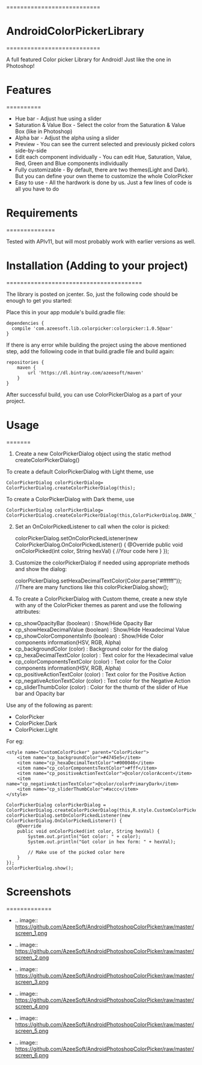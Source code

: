 ===========================
# AndroidColorPickerLibrary
===========================

A full featured Color picker Library for Android! Just like the one in Photoshop!

# Features
==========

* Hue bar - Adjust hue using a slider
* Saturation & Value Box - Select the color from the Saturation & Value Box (like in Photoshop)
* Alpha bar - Adjust the alpha using a slider
* Preview - You can see the current selected and previously picked colors side-by-side
* Edit each component individually - You can edit Hue, Saturation, Value, Red, Green and Blue components individually
* Fully customizable - By default, there are two themes(Light and Dark). But you can define your own theme to customize the whole ColorPicker
* Easy to use - All the hardwork is done by us. Just a few lines of code is all you have to do

# Requirements
==============

Tested with APIv11, but will most probably work with earlier versions as well.

# Installation (Adding to your project)
=======================================

The library is posted on jcenter. So, just the following code should be enough to get you started:

Place this in your app module's build.gradle file:

    dependencies {
      compile 'com.azeesoft.lib.colorpicker:colorpicker:1.0.5@aar'
    }

If there is any error while building the project using the above mentioned step, add the following code in that build.gradle file and build again:

    repositories {
        maven {
            url 'https://dl.bintray.com/azeesoft/maven'
        }
    }

After successful build, you can use ColorPickerDialog as a part of your project.

# Usage
=======

1. Create a new ColorPickerDialog object using the static method createColorPickerDialog()

  To create a default ColorPickerDialog with Light theme, use

    ColorPickerDialog colorPickerDialog= ColorPickerDialog.createColorPickerDialog(this);

  To create a ColorPickerDialog with Dark theme, use

    ColorPickerDialog colorPickerDialog= ColorPickerDialog.createColorPickerDialog(this,ColorPickerDialog.DARK_THEME);

2. Set an OnColorPickedListener to call when the color is picked:

    colorPickerDialog.setOnColorPickedListener(new ColorPickerDialog.OnColorPickedListener() {
        @Override
        public void onColorPicked(int color, String hexVal) {
            //Your code here
        }
    });
  
3. Customize the colorPickerDialog if needed using appropriate methods and show the dialog:

    colorPickerDialog.setHexaDecimalTextColor(Color.parse("#ffffff")); //There are many functions like this
    colorPickerDialog.show();
  
4. To create a ColorPickerDialog with Custom theme, create a new style with any of the ColorPicker themes as parent and use the following attributes:
  
 * cp_showOpacityBar (boolean) : Show/Hide Opacity Bar
 * cp_showHexaDecimalValue (boolean) : Show/Hide Hexadecimal Value
 * cp_showColorComponentsInfo (boolean) : Show/Hide Color components information(HSV, RGB, Alpha)
 * cp_backgroundColor (color) : Background color for the dialog
 * cp_hexaDecimalTextColor (color) : Text color for the Hexadecimal value
 * cp_colorComponentsTextColor (color) : Text color for the Color components information(HSV, RGB, Alpha) 
 * cp_positiveActionTextColor (color) : Text color for the Positive Action
 * cp_negativeActionTextColor (color) : Text color for the Negative Action
 * cp_sliderThumbColor (color) : Color for the thumb of the slider of Hue bar and Opacity bar

  Use any of the following as parent:
  
  * ColorPicker
  * ColorPicker.Dark
  * ColorPicker.Light

For eg:

    <style name="CustomColorPicker" parent="ColorPicker">
        <item name="cp_backgroundColor">#4745e5</item>
        <item name="cp_hexaDecimalTextColor">#000046</item>
        <item name="cp_colorComponentsTextColor">#fff</item>
        <item name="cp_positiveActionTextColor">@color/colorAccent</item>
        <item name="cp_negativeActionTextColor">@color/colorPrimaryDark</item>
        <item name="cp_sliderThumbColor">#accc</item>
    </style>
  
    ColorPickerDialog colorPickerDialog = ColorPickerDialog.createColorPickerDialog(this,R.style.CustomColorPicker);
    colorPickerDialog.setOnColorPickedListener(new ColorPickerDialog.OnColorPickedListener() {
        @Override
        public void onColorPicked(int color, String hexVal) {
            System.out.println("Got color: " + color);
            System.out.println("Got color in hex form: " + hexVal);
            
            // Make use of the picked color here
        }
    });
    colorPickerDialog.show();
 
# Screenshots
=============
  
* .. image:: https://github.com/AzeeSoft/AndroidPhotoshopColorPicker/raw/master/screen_1.png

* .. image:: https://github.com/AzeeSoft/AndroidPhotoshopColorPicker/raw/master/screen_2.png

* .. image:: https://github.com/AzeeSoft/AndroidPhotoshopColorPicker/raw/master/screen_3.png

* .. image:: https://github.com/AzeeSoft/AndroidPhotoshopColorPicker/raw/master/screen_4.png

* .. image:: https://github.com/AzeeSoft/AndroidPhotoshopColorPicker/raw/master/screen_5.png

* .. image:: https://github.com/AzeeSoft/AndroidPhotoshopColorPicker/raw/master/screen_6.png
 
  
